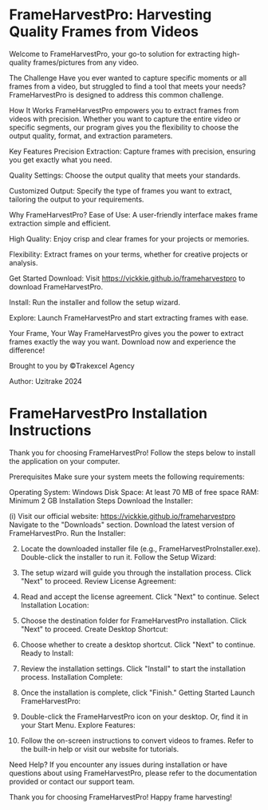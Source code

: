 # FrameHarvestPro: Harvesting Quality Frames from Videos
Welcome to FrameHarvestPro, your go-to solution for extracting high-quality frames/pictures from any video.

The Challenge
Have you ever wanted to capture specific moments or all frames from a video, but struggled to find a tool that meets your needs? FrameHarvestPro is designed to address this common challenge.

How It Works
FrameHarvestPro empowers you to extract frames from videos with precision. Whether you want to capture the entire video or specific segments, our program gives you the flexibility to choose the output quality, format, and extraction parameters.

Key Features
Precision Extraction: Capture frames with precision, ensuring you get exactly what you need.

Quality Settings: Choose the output quality that meets your standards.

Customized Output: Specify the type of frames you want to extract, tailoring the output to your requirements.

Why FrameHarvestPro?
Ease of Use: A user-friendly interface makes frame extraction simple and efficient.

High Quality: Enjoy crisp and clear frames for your projects or memories.

Flexibility: Extract frames on your terms, whether for creative projects or analysis.

Get Started
Download: Visit https://vickkie.github.io/frameharvestpro to download FrameHarvestPro.

Install: Run the installer and follow the setup wizard.

Explore: Launch FrameHarvestPro and start extracting frames with ease.

Your Frame, Your Way
FrameHarvestPro gives you the power to extract frames exactly the way you want. Download now and experience the difference!

Brought to you by &copy;Trakexcel Agency

Author: Uzitrake 2024

# FrameHarvestPro Installation Instructions
Thank you for choosing FrameHarvestPro! Follow the steps below to install the application on your computer.

Prerequisites
Make sure your system meets the following requirements:

Operating System: Windows
Disk Space: At least 70 MB of free space
RAM: Minimum 2 GB
Installation Steps
Download the Installer:

(i) Visit our official website: https://vickkie.github.io/frameharvestpro
    Navigate to the "Downloads" section.
    Download the latest version of FrameHarvestPro.
    Run the Installer:

2) Locate the downloaded installer file (e.g., FrameHarvestProInstaller.exe).
Double-click the installer to run it.
Follow the Setup Wizard:

3) The setup wizard will guide you through the installation process.
Click "Next" to proceed.
Review License Agreement:

4) Read and accept the license agreement.
Click "Next" to continue.
Select Installation Location:

5) Choose the destination folder for FrameHarvestPro installation.
Click "Next" to proceed.
Create Desktop Shortcut:

6) Choose whether to create a desktop shortcut.
Click "Next" to continue.
Ready to Install:

7) Review the installation settings.
Click "Install" to start the installation process.
Installation Complete:

8) Once the installation is complete, click "Finish."
Getting Started
Launch FrameHarvestPro:

9) Double-click the FrameHarvestPro icon on your desktop.
Or, find it in your Start Menu.
Explore Features:

10) Follow the on-screen instructions to convert videos to frames.
Refer to the built-in help or visit our website for tutorials.


Need Help?
If you encounter any issues during installation or have questions about using FrameHarvestPro, please refer to the documentation provided or contact our support team.

Thank you for choosing FrameHarvestPro! Happy frame harvesting!
